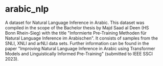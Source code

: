 # arabic_nlp
A dataset for Natural Language Inference in Arabic.
This dataset was compiled in the scope of the Bachelor thesis by Majd Saad al Deen (HS Bonn Rhein-Sieg) with the title "Informierte Pre-Training Methoden für
Natural Language Inference im Arabischen".  It consists of samples from the SNLI, XNLI and arNLI data sets. Further information can be found in the paper "Improving Natural Language Inference in Arabic using Transformer Models and Linguistically Informed Pre-Training" (submitted to IEEE SSCI 2023).
